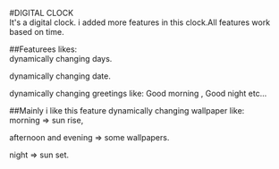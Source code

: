 #DIGITAL CLOCK <br>
It's a digital clock. i added more features in this clock.All features work based on time.<br>

##Featurees likes:<br>
 dynamically changing days.<br>

 dynamically changing date.<br>

 dynamically changing greetings like: Good morning , Good night etc...<br>

 ##Mainly i like this feature dynamically changing wallpaper like: <br>
 morning => sun rise,<br>

 afternoon and evening => some wallpapers.<br>
 
 night => sun set.
